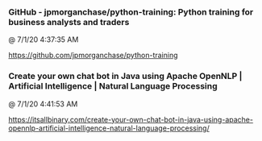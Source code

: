 ﻿

### GitHub - jpmorganchase/python-training: Python training for business analysts and traders
@ 7/1/20 4:37:35 AM

https://github.com/jpmorganchase/python-training



### Create your own chat bot in Java using Apache OpenNLP | Artificial Intelligence | Natural Language Processing
@ 7/1/20 4:41:53 AM

https://itsallbinary.com/create-your-own-chat-bot-in-java-using-apache-opennlp-artificial-intelligence-natural-language-processing/


